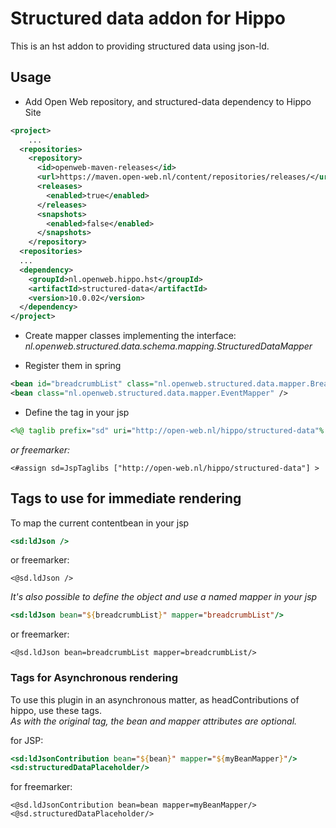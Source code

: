 # Structured data addon for Hippo
This is an hst addon to providing structured data using json-ld.

## Usage
  * Add Open Web repository, and structured-data dependency to Hippo Site  
  ```XML
  <project>
      ...
    <repositories>
      <repository>
        <id>openweb-maven-releases</id>
        <url>https://maven.open-web.nl/content/repositories/releases/</url>
        <releases>
          <enabled>true</enabled>
        </releases>
        <snapshots>
          <enabled>false</enabled>
        </snapshots>
      </repository>
    <repositories>
    ...
    <dependency>
      <groupId>nl.openweb.hippo.hst</groupId>
      <artifactId>structured-data</artifactId>
      <version>10.0.02</version>
    </dependency>
  </project>
  ```

  * Create mapper classes implementing the interface: *nl.openweb.structured.data.schema.mapping.StructuredDataMapper*

  * Register them in spring
  ```XML
  <bean id="breadcrumbList" class="nl.openweb.structured.data.mapper.BreadCrumbListMapper" />
  <bean class="nl.openweb.structured.data.mapper.EventMapper" />
  ```
  * Define the tag in your jsp  
  ```JSP 
  <%@ taglib prefix="sd" uri="http://open-web.nl/hippo/structured-data"% > 
  ```
  
  *or freemarker:*  
  ```FTL
  <#assign sd=JspTaglibs ["http://open-web.nl/hippo/structured-data"] >
  ```
  
## Tags to use for immediate rendering
To map the current contentbean in your jsp
```JSP
<sd:ldJson />
```
or freemarker:
```FTL 
<@sd.ldJson /> 
```
*It's also possible to define the object and use a named mapper in your jsp*
```JSP
<sd:ldJson bean="${breadcrumbList}" mapper="breadcrumbList"/>
```
or freemarker:
```FTL
<@sd.ldJson bean=breadcrumbList mapper=breadcrumbList/>
```

### Tags for Asynchronous rendering
To use this plugin in an asynchronous matter, as headContributions of hippo, use these tags.  
*As with the original tag, the bean and mapper attributes are optional.*  

for JSP:
```JSP
<sd:ldJsonContribution bean="${bean}" mapper="${myBeanMapper}"/> 
<sd:structuredDataPlaceholder/>
```
for freemarker:
```FTL
<@sd.ldJsonContribution bean=bean mapper=myBeanMapper/> 
<@sd.structuredDataPlaceholder/>
```